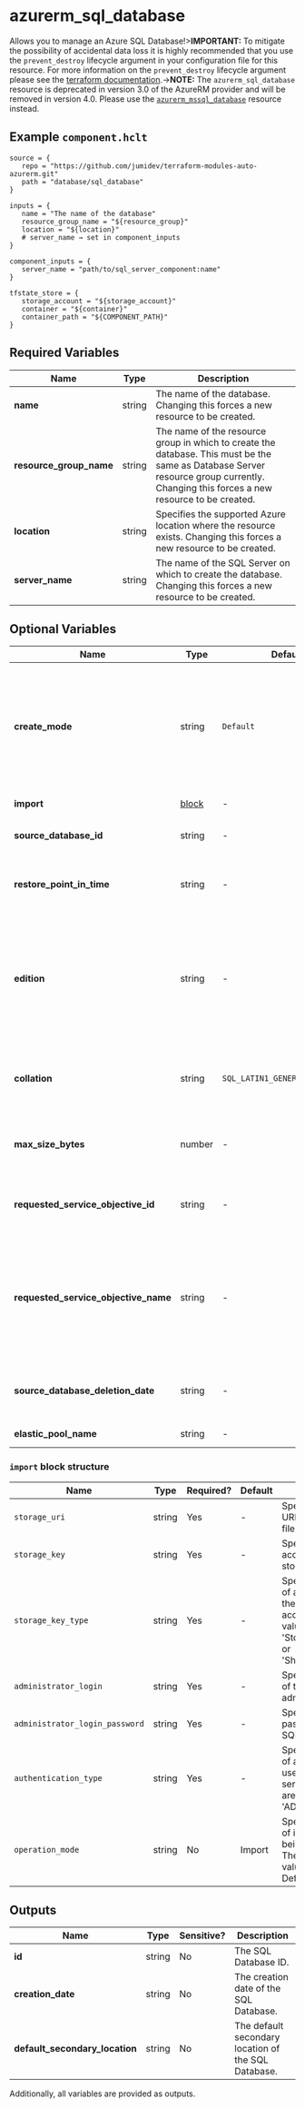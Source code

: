 # azurerm_sql_database

Allows you to manage an Azure SQL Database!>**IMPORTANT:** To mitigate the possibility of accidental data loss it is highly recommended that you use the `prevent_destroy` lifecycle argument in your configuration file for this resource. For more information on the `prevent_destroy` lifecycle argument please see the [terraform documentation](https://developer.hashicorp.com/terraform/tutorials/state/resource-lifecycle#prevent-resource-deletion).->**NOTE:** The `azurerm_sql_database` resource is deprecated in version 3.0 of the AzureRM provider and will be removed in version 4.0. Please use the [`azurerm_mssql_database`](https://registry.terraform.io/providers/hashicorp/azurerm/latest/docs/resources/mssql_database) resource instead.

## Example `component.hclt`

```hcl
source = {
   repo = "https://github.com/jumidev/terraform-modules-auto-azurerm.git"   
   path = "database/sql_database"   
}

inputs = {
   name = "The name of the database"   
   resource_group_name = "${resource_group}"   
   location = "${location}"   
   # server_name → set in component_inputs
}

component_inputs = {
   server_name = "path/to/sql_server_component:name"   
}

tfstate_store = {
   storage_account = "${storage_account}"   
   container = "${container}"   
   container_path = "${COMPONENT_PATH}"   
}

```

## Required Variables

| Name | Type |  Description |
| ---- | --------- |  ----------- |
| **name** | string |  The name of the database. Changing this forces a new resource to be created. | 
| **resource_group_name** | string |  The name of the resource group in which to create the database. This must be the same as Database Server resource group currently. Changing this forces a new resource to be created. | 
| **location** | string |  Specifies the supported Azure location where the resource exists. Changing this forces a new resource to be created. | 
| **server_name** | string |  The name of the SQL Server on which to create the database. Changing this forces a new resource to be created. | 

## Optional Variables

| Name | Type |  Default  |  possible values |  Description |
| ---- | --------- |  ----------- | ----------- | ----------- |
| **create_mode** | string |  `Default`  |  `Default`, `Copy`, `OnlineSecondary`, `NonReadableSecondary`, `PointInTimeRestore`, `Recovery`, `Restore`, `RestoreLongTermRetentionBackup`  |  Specifies how to create the database. Valid values are: `Default`, `Copy`, `OnlineSecondary`, `NonReadableSecondary`, `PointInTimeRestore`, `Recovery`, `Restore` or `RestoreLongTermRetentionBackup`. Must be `Default` to create a new database. Defaults to `Default`. Please see [Azure SQL Database REST API](https://docs.microsoft.com/rest/api/sql/databases/createorupdate#createmode) | 
| **import** | [block](#import-block-structure) |  -  |  -  |  A `import` block. `create_mode` must be set to `Default`. | 
| **source_database_id** | string |  -  |  -  |  The URI of the source database if `create_mode` value is not `Default`. | 
| **restore_point_in_time** | string |  -  |  -  |  The point in time for the restore. Only applies if `create_mode` is `PointInTimeRestore`, it should be provided in [RFC3339](https://www.rfc-editor.org/rfc/rfc3339) format, e.g. `2013-11-08T22:00:40Z`. | 
| **edition** | string |  -  |  `Basic`, `Standard`, `Premium`, `DataWarehouse`, `Business`, `BusinessCritical`, `Free`, `GeneralPurpose`, `Hyperscale`, `PremiumRS`, `Stretch`, `System`, `System2`, `Web`  |  The edition of the database to be created. Applies only if `create_mode` is `Default`. Valid values are: `Basic`, `Standard`, `Premium`, `DataWarehouse`, `Business`, `BusinessCritical`, `Free`, `GeneralPurpose`, `Hyperscale`, `Premium`, `PremiumRS`, `Standard`, `Stretch`, `System`, `System2`, or `Web`. Please see [Azure SQL database models](https://docs.microsoft.com/azure/azure-sql/database/purchasing-models?view=azuresql). | 
| **collation** | string |  `SQL_LATIN1_GENERAL_CP1_CI_AS`  |  -  |  The name of the collation. Applies only if `create_mode` is `Default`. Azure default is `SQL_LATIN1_GENERAL_CP1_CI_AS`. Changing this forces a new resource to be created. | 
| **max_size_bytes** | number |  -  |  -  |  The maximum size that the database can grow to. Applies only if `create_mode` is `Default`. Please see [Azure SQL database models](https://docs.microsoft.com/azure/azure-sql/database/purchasing-models?view=azuresql). | 
| **requested_service_objective_id** | string |  -  |  -  |  A GUID/UUID corresponding to a configured Service Level Objective for the Azure SQL database which can be used to configure a performance level. . | 
| **requested_service_objective_name** | string |  -  |  `S0`, `S1`, `S2`, `S3`, `P1`, `P2`, `P4`, `P6`, `P11`, `ElasticPool`  |  The service objective name for the database. Valid values depend on edition and location and may include `S0`, `S1`, `S2`, `S3`, `P1`, `P2`, `P4`, `P6`, `P11` and `ElasticPool`. You can list the available names with the CLI: `shell az sql db list-editions -l westus -o table`. For further information please see [Azure CLI - az sql db](https://docs.microsoft.com/cli/azure/sql/db?view=azure-cli-latest#az-sql-db-list-editions). | 
| **source_database_deletion_date** | string |  -  |  -  |  The deletion date time of the source database. Only applies to deleted databases where `create_mode` is `PointInTimeRestore`. | 
| **elastic_pool_name** | string |  -  |  -  |  The name of the elastic database pool. | 

### `import` block structure

| Name | Type | Required? | Default | Description |
| ---- | ---- | --------- | ------- | ----------- |
| `storage_uri` | string | Yes | - | Specifies the blob URI of the .bacpac file. |
| `storage_key` | string | Yes | - | Specifies the access key for the storage account. |
| `storage_key_type` | string | Yes | - | Specifies the type of access key for the storage account. Valid values are 'StorageAccessKey' or 'SharedAccessKey'. |
| `administrator_login` | string | Yes | - | Specifies the name of the SQL administrator. |
| `administrator_login_password` | string | Yes | - | Specifies the password of the SQL administrator. |
| `authentication_type` | string | Yes | - | Specifies the type of authentication used to access the server. Valid values are 'SQL' or 'ADPassword'. |
| `operation_mode` | string | No | Import | Specifies the type of import operation being performed. The only allowable value is 'Import'. Defaults to 'Import'. |



## Outputs

| Name | Type | Sensitive? | Description |
| ---- | ---- | --------- | --------- |
| **id** | string | No  | The SQL Database ID. | 
| **creation_date** | string | No  | The creation date of the SQL Database. | 
| **default_secondary_location** | string | No  | The default secondary location of the SQL Database. | 

Additionally, all variables are provided as outputs.
